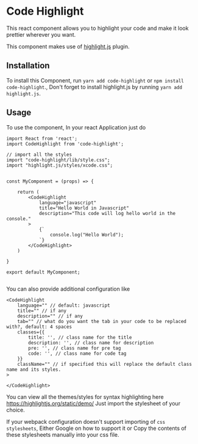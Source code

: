 # Code Highlight

This react component allows you to highlight your code and make it look prettier wherever you want.

This component makes use of [highlight.js](https://github.com/isagalaev/highlight.js/) plugin.


## Installation

To install this Component, run `yarn add code-highlight` or `npm install code-highlight`., Don't forget to install highlight.js by running `yarn add highlight.js`.


## Usage

To use the component, In your react Application just do

```
import React from 'react';
import CodeHighlight from 'code-highlight';

// import all the styles
import "code-highlight/lib/style.css";
import "highlight.js/styles/xcode.css";


const MyComponent = (props) => {

	return (
		<CodeHighlight
			language="javascript"
			title="Hello World in Javascript"
			description="This code will log hello world in the console."
		>
			{`
            	console.log("Hello World");
            `}
		</CodeHighlight>
	)

}

export default MyComponent;


```

You can also provide additional configuration like

```
<CodeHighlight
	language="" // default: javascript
	title="" // if any
	description="" // if any
    tab="" // what do you want the tab in your code to be replaced with?, default: 4 spaces
    classes={{
    	title: '', // class name for the title
        description: '', // class name for description
        pre: '', // class name for pre tag
        code: '', // class name for code tag
    }}
    className="" // if specified this will replace the default class name and its styles.
>

</CodeHighlight>
```


You can view all the themes/styles for syntax highlighting here https://highlightjs.org/static/demo/
Just import the stylesheet of your choice.

If your webpack configuration doesn't support importing of `css stylesheets`, Either Google on how to support it or Copy the contents of these stylesheets manually into your css file.

